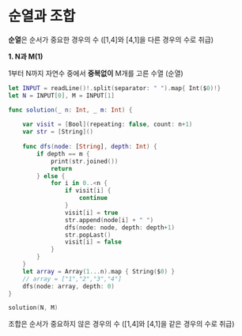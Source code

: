 # 순열과 조합
**순열**은 순서가 중요한 경우의 수 ([1,4]와 [4,1]을 다른 경우의 수로 취급)



**1. N과 M(1)**

1부터 N까지 자연수 중에서 **중복없이** M개를 고른 수열  (순열)

```swift
let INPUT = readLine()!.split(separator: " ").map{ Int($0)!}
let N = INPUT[0], M = INPUT[1]

func solution(_ n: Int, _ m: Int) {
    
    var visit = [Bool](repeating: false, count: n+1)
    var str = [String]()
    
    func dfs(node: [String], depth: Int) {
        if depth == m {
            print(str.joined())
            return
        } else {
            for i in 0..<n {
                if visit[i] {
                    continue
                }
                visit[i] = true
                str.append(node[i] + " ")
                dfs(node: node, depth: depth+1)
                str.popLast()
                visit[i] = false
            }
        }
    }
    let array = Array(1...n).map { String($0) }
    // array = ["1","2","3","4"]
    dfs(node: array, depth: 0)
}

solution(N, M)

```





조합은 순서가 중요하지 않은 경우의 수 ([1,4]와 [4,1]을 같은 경우의 수로 취급)
